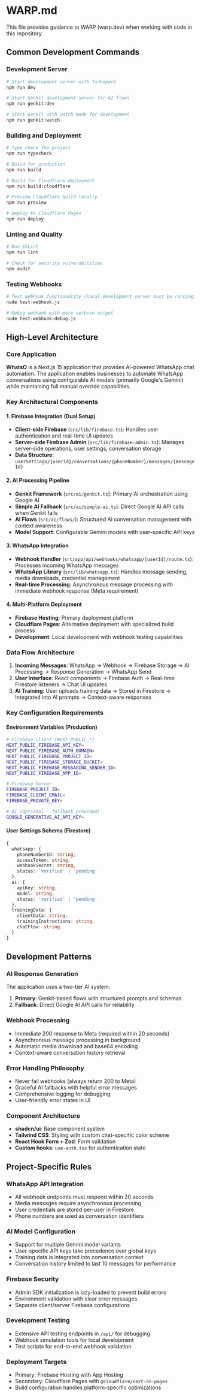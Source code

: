 # WARP.md

This file provides guidance to WARP (warp.dev) when working with code in this repository.

## Common Development Commands

### Development Server
```bash
# Start development server with Turbopack
npm run dev

# Start Genkit development server for AI flows
npm run genkit:dev

# Start Genkit with watch mode for development
npm run genkit:watch
```

### Building and Deployment
```bash
# Type check the project
npm run typecheck

# Build for production
npm run build

# Build for Cloudflare deployment
npm run build:cloudflare

# Preview Cloudflare build locally
npm run preview

# Deploy to Cloudflare Pages
npm run deploy
```

### Linting and Quality
```bash
# Run ESLint
npm run lint

# Check for security vulnerabilities
npm audit
```

### Testing Webhooks
```bash
# Test webhook functionality (local development server must be running)
node test-webhook.js

# Debug webhook with more verbose output
node test-webhook-debug.js
```

## High-Level Architecture

### Core Application
**WhatsO** is a Next.js 15 application that provides AI-powered WhatsApp chat automation. The application enables businesses to automate WhatsApp conversations using configurable AI models (primarily Google's Gemini) while maintaining full manual override capabilities.

### Key Architectural Components

#### 1. Firebase Integration (Dual Setup)
- **Client-side Firebase** (`src/lib/firebase.ts`): Handles user authentication and real-time UI updates
- **Server-side Firebase Admin** (`src/lib/firebase-admin.ts`): Manages server-side operations, user settings, conversation storage
- **Data Structure**: `userSettings/{userId}/conversations/{phoneNumber}/messages/{messageId}`

#### 2. AI Processing Pipeline
- **Genkit Framework** (`src/ai/genkit.ts`): Primary AI orchestration using Google AI
- **Simple AI Fallback** (`src/ai/simple-ai.ts`): Direct Google AI API calls when Genkit fails
- **AI Flows** (`src/ai/flows/`): Structured AI conversation management with context awareness
- **Model Support**: Configurable Gemini models with user-specific API keys

#### 3. WhatsApp Integration
- **Webhook Handler** (`src/app/api/webhooks/whatsapp/[userId]/route.ts`): Processes incoming WhatsApp messages
- **WhatsApp Library** (`src/lib/whatsapp.ts`): Handles message sending, media downloads, credential management
- **Real-time Processing**: Asynchronous message processing with immediate webhook response (Meta requirement)

#### 4. Multi-Platform Deployment
- **Firebase Hosting**: Primary deployment platform
- **Cloudflare Pages**: Alternative deployment with specialized build process
- **Development**: Local development with webhook testing capabilities

### Data Flow Architecture

1. **Incoming Messages**: WhatsApp → Webhook → Firebase Storage → AI Processing → Response Generation → WhatsApp Send
2. **User Interface**: React components → Firebase Auth → Real-time Firestore listeners → Chat UI updates
3. **AI Training**: User uploads training data → Stored in Firestore → Integrated into AI prompts → Context-aware responses

### Key Configuration Requirements

#### Environment Variables (Production)
```bash
# Firebase Client (NEXT_PUBLIC_*)
NEXT_PUBLIC_FIREBASE_API_KEY=
NEXT_PUBLIC_FIREBASE_AUTH_DOMAIN=
NEXT_PUBLIC_FIREBASE_PROJECT_ID=
NEXT_PUBLIC_FIREBASE_STORAGE_BUCKET=
NEXT_PUBLIC_FIREBASE_MESSAGING_SENDER_ID=
NEXT_PUBLIC_FIREBASE_APP_ID=

# Firebase Server
FIREBASE_PROJECT_ID=
FIREBASE_CLIENT_EMAIL=
FIREBASE_PRIVATE_KEY=

# AI (Optional - fallback provided)
GOOGLE_GENERATIVE_AI_API_KEY=
```

#### User Settings Schema (Firestore)
```typescript
{
  whatsapp: {
    phoneNumberId: string,
    accessToken: string,
    webhookSecret: string,
    status: 'verified' | 'pending'
  },
  ai: {
    apiKey: string,
    model: string,
    status: 'verified' | 'pending'
  },
  trainingData: {
    clientData: string,
    trainingInstructions: string,
    chatFlow: string
  }
}
```

## Development Patterns

### AI Response Generation
The application uses a two-tier AI system:
1. **Primary**: Genkit-based flows with structured prompts and schemas
2. **Fallback**: Direct Google AI API calls for reliability

### Webhook Processing
- Immediate 200 response to Meta (required within 20 seconds)
- Asynchronous message processing in background
- Automatic media download and base64 encoding
- Context-aware conversation history retrieval

### Error Handling Philosophy
- Never fail webhooks (always return 200 to Meta)
- Graceful AI fallbacks with helpful error messages
- Comprehensive logging for debugging
- User-friendly error states in UI

### Component Architecture
- **shadcn/ui**: Base component system
- **Tailwind CSS**: Styling with custom chat-specific color scheme
- **React Hook Form + Zod**: Form validation
- **Custom hooks**: `use-auth.tsx` for authentication state

## Project-Specific Rules

### WhatsApp API Integration
- All webhook endpoints must respond within 20 seconds
- Media messages require asynchronous processing
- User credentials are stored per-user in Firestore
- Phone numbers are used as conversation identifiers

### AI Model Configuration
- Support for multiple Gemini model variants
- User-specific API keys take precedence over global keys
- Training data is integrated into conversation context
- Conversation history limited to last 10 messages for performance

### Firebase Security
- Admin SDK initialization is lazy-loaded to prevent build errors
- Environment validation with clear error messages
- Separate client/server Firebase configurations

### Development Testing
- Extensive API testing endpoints in `/api/` for debugging
- Webhook simulation tools for local development
- Test scripts for end-to-end webhook validation

### Deployment Targets
- Primary: Firebase Hosting with App Hosting
- Secondary: Cloudflare Pages with `@cloudflare/next-on-pages`
- Build configuration handles platform-specific optimizations
